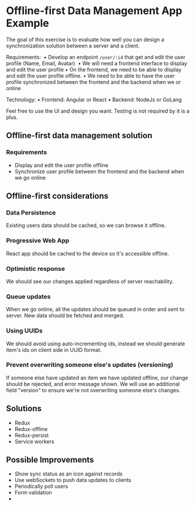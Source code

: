 # Offline-first Data Management App Example

The goal of this exercise is to evaluate how well you can design a synchronization solution between a server and a client.

Requirements: 
 •	Develop an endpoint `/user/:id` that get and edit the user profile (Name, Email, Avatar) 
 •	We will need a frontend interface to display and edit the user profile
 •	On the frontend, we need to be able to display and edit the user profile offline.
 •	We need to be able to have the user profile synchronized between the frontend and the backend when we or online

Technology:
 •	Frontend: Angular or React
 •	Backend: NodeJs or GoLang

Feel free to use the UI and design you want.
Testing is not required by it is a plus.


## Offline-first data management solution

### Requirements 
- Display and edit the user profile offline
- Synchronize user profile between the frontend and the backend when we go online

## Offline-first considerations

### Data Persistence
Existing users data should be cached, so we can browse it offline.

### Progressive Web App
React app should be cached to the device so it's accessible offline.

### Optimistic response
We should see our changes applied regardless of server reachability.

### Queue updates
When we go online, all the updates should be queued in order and sent to server. New data should be fetched and merged.

### Using UUIDs
We should avoid using auto-incrementing ids, instead we should generate item's ids on client side in UUID format. 

### Prevent overwriting someone else's updates (versioning)
If someone else have updated an item we have updated offline, our change should be rejected, and error message shown. We will use an additional field "version" to ensure we're not overwriting someone else's changes.

## Solutions

- Redux
- Redux-offline
- Redux-persist
- Service workers


## Possible Improvements

- Show sync status as an icon against records 
- Use webSockets to push data updates to clients 
- Periodically poll users
- Form validation
- 